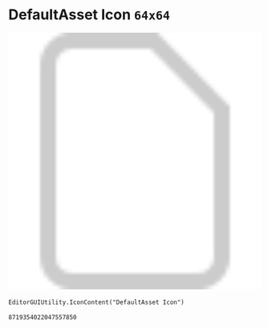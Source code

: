 # DefaultAsset Icon `64x64`
<img src="/img/DefaultAsset%20Icon.png" width=512 height=512>

``` CSharp
EditorGUIUtility.IconContent("DefaultAsset Icon")
```
```
8719354022047557850
```
